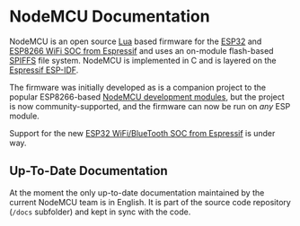# NodeMCU Documentation

NodeMCU is an open source [Lua](https://www.lua.org/) based firmware for the [ESP32](http://espressif.com/en/products/hardware/esp32/overview) and [ESP8266 WiFi SOC from Espressif](http://espressif.com/en/products/esp8266/) and uses an on-module flash-based [SPIFFS](https://github.com/pellepl/spiffs) file system. NodeMCU is implemented in C and is layered on the [Espressif ESP-IDF](https://github.com/espressif/ESP-IDF).

The firmware was initially developed as is a companion project to the popular ESP8266-based [NodeMCU development modules](https://github.com/nodemcu/nodemcu-devkit-v1.0), but the project is now community-supported, and the firmware can now be run on _any_ ESP module.

Support for the new [ESP32 WiFi/BlueTooth SOC from Espressif](http://www.espressif.com/en/products/hardware/esp32/overview) is under way.

## Up-To-Date Documentation
At the moment the only up-to-date documentation maintained by the current NodeMCU team is in English. It is part of the source code repository (`/docs` subfolder) and kept in sync with the code.
